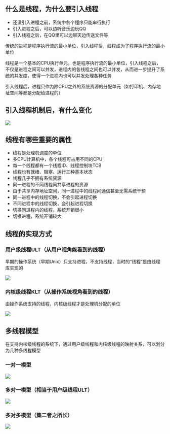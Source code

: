 ## 什么是线程，为什么要引入线程

- 还没引入进程之前，系统中各个程序只能串行执行
- 引入进程之后，可以边听音乐边玩QQ
- 引入线程之后，在QQ里可以边聊天边传送文件等

传统的进程是程序执行流的最小单位，引入线程后，线程成为了程序执行流的最小单位

线程是一个基本的CPU执行单元，也是程序执行流的最小单位，引入线程之后，不仅是进程之间可以并发，进程内的各线程之间也可以并发，从而进一步提升了系统的并发度，使得一个进程内也可以并发处理各种任务

引入线程后，进程只作为除CPU之外的系统资源的分配单元（如打印机、内存地址空间等都是分配给进程的）

## 引入线程机制后，有什么变化

![](https://tva1.sinaimg.cn/large/008i3skNly1gr3zbx340pj60xk0ba7ch02.jpg)

## 线程有哪些重要的属性

- 线程是处理机调度的单位
- 多CPU计算机中，各个线程可占用不同的CPU
- 每一个线程都有一个线程ID、线程控制块TCB
- 线程也有就绪、阻塞、运行三种基本状态
- 线程几乎不拥有系统资源
- 同一进程的不同线程间共享进程的资源
- 由于共享内存地址空间，同一进程中的线程间通信甚至无需系统干预
- 同一进程中的线程切换，不会引起进程切换
- 不同进程中的线程切换，会引起进程切换
- 切换同进程内的线程，系统开销很小
- 切换进程，系统开销较大

## 线程的实现方式

### 用户级线程ULT（从用户视角能看到的线程）

早期的操作系统（早期Unix）只支持进程，不支持线程，当时的“线程”是由线程库实现的

![](https://tva1.sinaimg.cn/large/008i3skNly1gr3zyfvjskj60xk0eegw902.jpg)

### 内核级线程KLT（从操作系统视角看到的线程）

由操作系统支持的线程，内核级线程才是处理机分配的单位

![](https://tva1.sinaimg.cn/large/008i3skNly1gr403s76pij30w60datkd.jpg)

## 多线程模型

在支持内核级线程的系统下，通过用户级线程和内核级线程的映射关系，可以划分为几种多线程模型

### 一对一模型

![](https://tva1.sinaimg.cn/large/008i3skNly1gr409ngqtrj30w80dggte.jpg)

### 多对一模型（相当于用户级线程ULT）

![](https://tva1.sinaimg.cn/large/008i3skNly1gr40bo1wnlj30we0dwdof.jpg)

### 多对多模型（集二者之所长）

![](https://tva1.sinaimg.cn/large/008i3skNly1gr40eanmmtj30xy0g4dvr.jpg)

